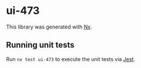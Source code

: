 # ui-473

This library was generated with [Nx](https://nx.dev).

## Running unit tests

Run `nx test ui-473` to execute the unit tests via [Jest](https://jestjs.io).
